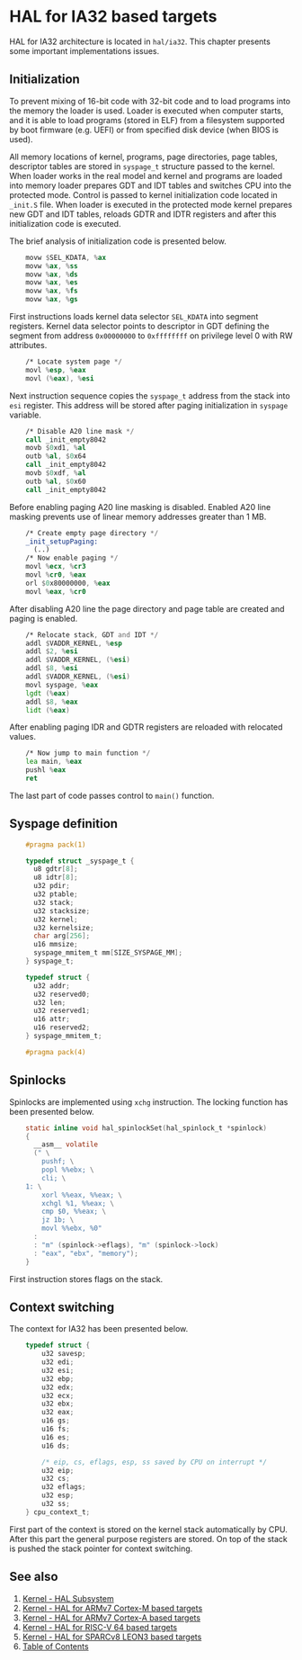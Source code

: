 # HAL for IA32 based targets

HAL for IA32 architecture is located in `hal/ia32`. This chapter presents some important implementations issues.

## Initialization

To prevent mixing of 16-bit code with 32-bit code and to load programs into the memory the loader is used. Loader is
executed when computer starts, and it is able to load programs (stored in ELF) from a filesystem supported by boot
firmware (e.g. UEFI) or from specified disk device (when BIOS is used).

All memory locations of kernel, programs, page directories, page tables, descriptor tables are stored in `syspage_t`
structure passed to the kernel. When loader works in the real model and kernel and programs are loaded into memory
loader prepares GDT and IDT tables and switches CPU into the protected mode. Control is passed to kernel initialization
code located in `_init.S` file. When loader is executed in the protected mode kernel prepares new GDT and IDT tables,
reloads GDTR and IDTR registers and after this initialization code is executed.

The brief analysis of initialization code is presented below.

```asm
    movw $SEL_KDATA, %ax
    movw %ax, %ss
    movw %ax, %ds
    movw %ax, %es
    movw %ax, %fs
    movw %ax, %gs
```

First instructions loads kernel data selector `SEL_KDATA` into segment registers. Kernel data selector points to
descriptor in GDT defining the segment from address `0x00000000` to `0xffffffff`
on privilege level 0 with RW attributes.

```asm
    /* Locate system page */
    movl %esp, %eax
    movl (%eax), %esi
```

Next instruction sequence copies the `syspage_t` address from the stack into `esi` register. This address will be stored
after paging initialization in `syspage` variable.

```asm
    /* Disable A20 line mask */
    call _init_empty8042
    movb $0xd1, %al
    outb %al, $0x64
    call _init_empty8042
    movb $0xdf, %al
    outb %al, $0x60
    call _init_empty8042
```

Before enabling paging A20 line masking is disabled. Enabled A20 line masking prevents use of linear memory addresses
greater than 1 MB.

```asm
    /* Create empty page directory */
    _init_setupPaging:
      (..)
    /* Now enable paging */
    movl %ecx, %cr3
    movl %cr0, %eax
    orl $0x80000000, %eax
    movl %eax, %cr0
```

After disabling A20 line the page directory and page table are created and paging is enabled.

```asm
    /* Relocate stack, GDT and IDT */
    addl $VADDR_KERNEL, %esp
    addl $2, %esi
    addl $VADDR_KERNEL, (%esi)
    addl $8, %esi
    addl $VADDR_KERNEL, (%esi)
    movl syspage, %eax
    lgdt (%eax)
    addl $8, %eax
    lidt (%eax)
```

After enabling paging IDR and GDTR registers are reloaded with relocated values.

```asm
    /* Now jump to main function */
    lea main, %eax
    pushl %eax
    ret
```

The last part of code passes control to `main()` function.

## Syspage definition

```c
    #pragma pack(1) 

    typedef struct _syspage_t {
      u8 gdtr[8];
      u8 idtr[8];
      u32 pdir;
      u32 ptable;
      u32 stack;
      u32 stacksize;
      u32 kernel;
      u32 kernelsize;
      char arg[256];
      u16 mmsize;
      syspage_mmitem_t mm[SIZE_SYSPAGE_MM];
    } syspage_t;

    typedef struct {
      u32 addr;
      u32 reserved0;
      u32 len;
      u32 reserved1;
      u16 attr;
      u16 reserved2;
    } syspage_mmitem_t;

    #pragma pack(4)
```

## Spinlocks

Spinlocks are implemented using `xchg` instruction. The locking function has been presented below.

```c
    static inline void hal_spinlockSet(hal_spinlock_t *spinlock)
    {
      __asm__ volatile
      (" \
        pushf; \
        popl %%ebx; \
        cli; \
    1: \
        xorl %%eax, %%eax; \
        xchgl %1, %%eax; \
        cmp $0, %%eax; \
        jz 1b; \
        movl %%ebx, %0"
      :
      : "m" (spinlock->eflags), "m" (spinlock->lock)
      : "eax", "ebx", "memory");
    }
```

First instruction stores flags on the stack.

## Context switching

The context for IA32 has been presented below.

```c
    typedef struct {
        u32 savesp;
        u32 edi;
        u32 esi;
        u32 ebp;
        u32 edx;
        u32 ecx;
        u32 ebx;
        u32 eax;
        u16 gs;
        u16 fs;
        u16 es;
        u16 ds;

        /* eip, cs, eflags, esp, ss saved by CPU on interrupt */
        u32 eip;
        u32 cs;
        u32 eflags;
        u32 esp;
        u32 ss;
    } cpu_context_t;
```

First part of the context is stored on the kernel stack automatically by CPU. After this part the general purpose
registers are stored. On top of the stack is pushed the stack pointer for context switching.

## See also

1. [Kernel - HAL Subsystem](README.md)
2. [Kernel - HAL for ARMv7 Cortex-M based targets](armv7m.md)
3. [Kernel - HAL for ARMv7 Cortex-A based targets](armv7a.md)
4. [Kernel - HAL for RISC-V 64 based targets](riscv64.md)
5. [Kernel - HAL for SPARCv8 LEON3 based targets](sparcv8leon3.md)
6. [Table of Contents](../../README.md)

